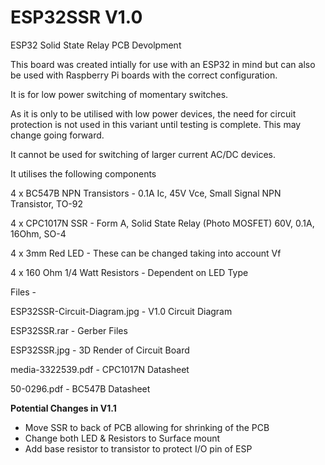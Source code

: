 # ESP32SSR V1.0
ESP32 Solid State Relay PCB Devolpment

This board was created intially for use with an ESP32 in mind but can also be used with Raspberry Pi boards with the correct configuration.

It is for low power switching of momentary switches.

As it is only to be utilised with low power devices, the need for circuit protection is not used in this variant until testing is complete.
This may change going forward.

It cannot be used for switching of larger current AC/DC devices.

It utilises the following components

4 x BC547B NPN Transistors - 0.1A Ic, 45V Vce, Small Signal NPN Transistor, TO-92

4 x CPC1017N SSR - Form A, Solid State Relay (Photo MOSFET) 60V, 0.1A, 16Ohm, SO-4

4 x 3mm Red LED - These can be changed taking into account Vf

4 x 160 Ohm 1/4 Watt Resistors - Dependent on LED Type

Files -

ESP32SSR-Circuit-Diagram.jpg - V1.0 Circuit Diagram

ESP32SSR.rar - Gerber Files

ESP32SSR.jpg - 3D Render of Circuit Board

media-3322539.pdf - CPC1017N Datasheet

50-0296.pdf - BC547B Datasheet



**Potential Changes in V1.1**

- Move SSR to back of PCB allowing for shrinking of the PCB
- Change both LED & Resistors to Surface mount
- Add base resistor to transistor to protect I/O pin of ESP
